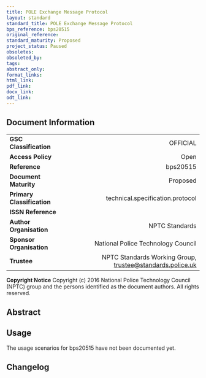 ```yaml
---
title: POLE Exchange Message Protocol
layout: standard
standard_title: POLE Exchange Message Protocol
bps_reference: bps20515
original_reference: 
standard_maturity: Proposed
project_status: Paused
obsoletes: 
obsoleted_by: 
tags: 
abstract_only:
format_links:
html_link: 
pdf_link: 
docx_link: 
odt_link: 
---
```

## Document Information

|||
| :------- | ------: |
| **GSC Classification**     | OFFICIAL |
| **Access Policy**          | Open |
| **Reference**              | bps20515  |
| **Document Maturity**      | Proposed |
| **Primary Classification** | technical.specification.protocol |
| **ISSN Reference**         |  |
| **Author Organisation**    |NPTC Standards|
| **Sponsor Organisation**   |National Police Technology Council|
| **Trustee**                | NPTC Standards Working Group, <a href="mailto:trustee@standards.police.uk?subject=bps20515 POLE Exchange Message Protocol">trustee@standards.police.uk |

**Copyright Notice**
Copyright (c) 2016 National Police Technology Council (NPTC) group and the persons identified as the document authors. All rights reserved.

## Abstract

        
## Usage
The usage scenarios for bps20515 have not been documented yet.

## Changelog

